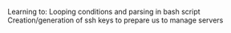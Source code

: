 Learning to: 
Looping conditions and parsing in bash script
Creation/generation of ssh keys to prepare us to manage servers
